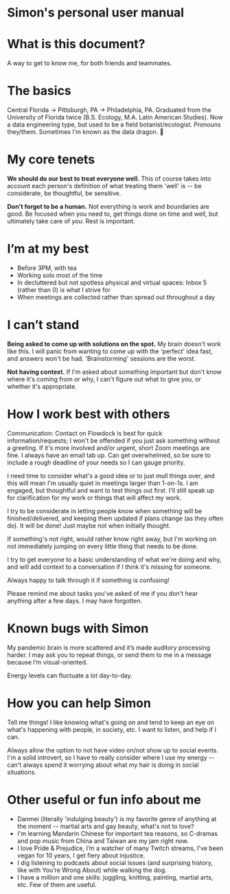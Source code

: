 # Simon's personal user manual

# What is this document?
A way to get to know me, for both friends and teammates.

# The basics
Central Florida -> Pittsburgh, PA -> Philadelphia, PA. Graduated from the University of Florida twice (B.S. Ecology, M.A. Latin American Studies). Now a data engineering type, but used to be a field botanist/ecologist. Pronouns they/them. Sometimes I'm known as the data dragon. 🐉

# My core tenets
**We should do our best to treat everyone well.** This of course takes into account each person's definition of what treating them 'well' is -- be considerate, be thoughtful, be sensitive.

**Don't forget to be a human.** Not everything is work and boundaries are good. Be focused when you need to, get things done on time and well, but ultimately take care of *you*. Rest is important.

# I’m at my best
- Before 3PM, with tea
- Working solo most of the time
- In decluttered but not spotless physical and virtual spaces: Inbox 5 (rather than 0) is what I strive for
- When meetings are collected rather than spread out throughout a day

# I can’t stand
**Being asked to come up with solutions on the spot.** My brain doesn't work like this. I will panic from wanting to come up with the 'perfect' idea fast, and answers won't be had. 'Brainstorming' sessions are the worst.

**Not having context.** If I'm asked about something important but don't know where it's coming from or why, I can't figure out what to give you, or whether it's appropriate.

# How I work best with others
Communication: Contact on Flowdock is best for quick information/requests; I won't be offended if you just ask something without a greeting. If it's more involved and/or urgent, short Zoom meetings are fine. I always have an email tab up. Can get overwhelmed, so be sure to include a rough deadline of your needs so I can gauge priority.

I need time to consider what's a good idea or to just mull things over, and this will mean I'm usually quiet in meetings larger than 1-on-1s. I am engaged, but thoughtful and want to test things out first. I'll still speak up for clarification for my work or things that will affect my work.

I try to be considerate in letting people know when something will be finished/delivered, and keeping them updated if plans change (as they often do). It will be done! Just maybe not when initially thought.

If something's not right, would rather know right away, but I'm working on not immediately jumping on every little thing that needs to be done.

I try to get everyone to a basic understanding of what we're doing and why, and will add context to a conversation if I think it's missing for someone.

Always happy to talk through it if something is confusing!

Please remind me about tasks you've asked of me if you don't hear anything after a few days. I may have forgotten.

# Known bugs with Simon
My pandemic brain is more scattered and it’s made auditory processing harder. I may ask you to repeat things, or send them to me in a message because I’m visual-oriented.

Energy levels can fluctuate a lot day-to-day.

# How you can help Simon
Tell me things! I like knowing what's going on and tend to keep an eye on what's happening with people, in society, etc. I want to listen, and help if I can.

Always allow the option to not have video on/not show up to social events. I'm a solid introvert, so I have to really consider where I use my energy -- can't always spend it worrying about what my hair is doing in social situations.

# Other useful or fun info about me
- Danmei (literally 'indulging beauty') is my favorite genre of anything at the moment -- martial arts and gay beauty, what's not to love?
- I'm learning Mandarin Chinese for important tea reasons, so C-dramas and pop music from China and Taiwan are my jam right now. 
- I love Pride & Prejudice, I’m a watcher of many Twitch streams, I've been vegan for 10 years, I get fiery about injustice.
- I dig listening to podcasts about social issues (and surprising history, like with You’re Wrong About) while walking the dog.
- I have a million and one skills: juggling, knitting, painting, martial arts, etc. Few of them are useful.
